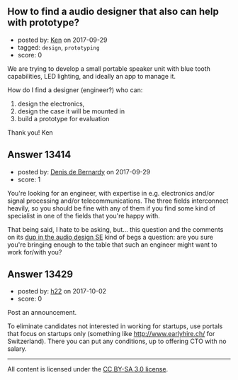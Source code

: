 ## How to find a audio designer that also can help with prototype?

- posted by: [Ken](https://stackexchange.com/users/11884851/ken) on 2017-09-29
- tagged: `design`, `prototyping`
- score: 0

We are trying to develop a small portable speaker unit with blue tooth capabilities, LED lighting, and ideally an app to manage it.

How do I find a designer (engineer?) who can:
1) design the electronics,
2) design the case it will be mounted in 
3) build a prototype for evaluation

Thank you! Ken


## Answer 13414

- posted by: [Denis de Bernardy](https://stackexchange.com/users/182468/denis-de-bernardy) on 2017-09-29
- score: 1

You're looking for an engineer, with expertise in e.g. electronics and/or signal processing and/or telecommunications. The three fields interconnect heavily, so you should be fine with any of them if you find some kind of specialist in one of the fields that you're happy with.

That being said, I hate to be asking, but... this question and the comments on its [dup in the audio design SE](https://sound.stackexchange.com/questions/42151/how-to-find-a-audio-designer-that-also-can-help-with-prototype) kind of begs a question: are you sure you're bringing enough to the table that such an engineer might want to work for/with you?


## Answer 13429

- posted by: [h22](https://stackexchange.com/users/167824/h22) on 2017-10-02
- score: 0

Post an announcement. 

To eliminate candidates not interested in working for startups, use portals that focus on startups only (something like http://www.earlyhire.ch/ for Switzerland). There you can put any conditions, up to offering CTO with no salary.



---

All content is licensed under the [CC BY-SA 3.0 license](https://creativecommons.org/licenses/by-sa/3.0/).
